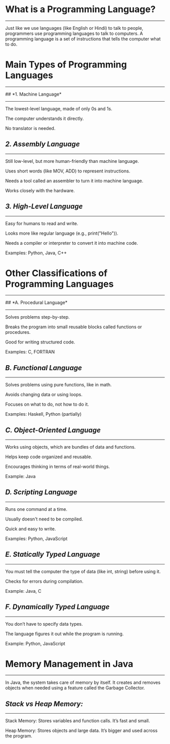 # What is a Programming Language?
<hr>
Just like we use languages (like English or Hindi) to talk to people, programmers use programming languages to talk to computers. A programming language is a set of instructions that tells the computer what to do.

# **Main Types of Programming Languages**
<hr>
## *1. Machine Language*
<hr>
The lowest-level language, made of only 0s and 1s.

The computer understands it directly.

No translator is needed.

## *2. Assembly Language*
<hr>
Still low-level, but more human-friendly than machine language.

Uses short words (like MOV, ADD) to represent instructions.

Needs a tool called an assembler to turn it into machine language.

Works closely with the hardware.

## *3. High-Level Language*
<hr>
Easy for humans to read and write.

Looks more like regular language (e.g., print("Hello")).

Needs a compiler or interpreter to convert it into machine code.

Examples: Python, Java, C++

# **Other Classifications of Programming Languages**
<hr>
## *A. Procedural Language*
<hr>
Solves problems step-by-step.

Breaks the program into small reusable blocks called functions or procedures.

Good for writing structured code.

Examples: C, FORTRAN

## *B. Functional Language*
<hr>
Solves problems using pure functions, like in math.

Avoids changing data or using loops.

Focuses on what to do, not how to do it.

Examples: Haskell, Python (partially)

## *C. Object-Oriented Language*
<hr>
Works using objects, which are bundles of data and functions.

Helps keep code organized and reusable.

Encourages thinking in terms of real-world things.

Example: Java

## *D. Scripting Language*
<hr>
Runs one command at a time.

Usually doesn't need to be compiled.

Quick and easy to write.

Examples: Python, JavaScript

## *E. Statically Typed Language*
<hr>
You must tell the computer the type of data (like int, string) before using it.

Checks for errors during compilation.

Example: Java, C

## *F. Dynamically Typed Language*
<hr>
You don’t have to specify data types.

The language figures it out while the program is running.

Example: Python, JavaScript

# **Memory Management in Java**
<hr>
In Java, the system takes care of memory by itself. It creates and removes objects when needed using a feature called the Garbage Collector.

## *Stack vs Heap Memory:*
<hr>
Stack Memory: Stores variables and function calls. It’s fast and small.

Heap Memory: Stores objects and large data. It’s bigger and used across the program.
